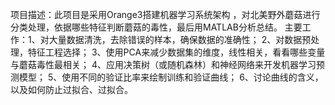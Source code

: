 项目描述：此项目是采用Orange3搭建机器学习系统架构 ，对北美野外蘑菇进行分类处理，依据哪些特征判断蘑菇的毒性，最后用MATLAB分析总结。
主要工作：1、对大量数据清洗，去除错误的样本，确保数据的准确性；
2、对数据预处理，特征工程选择；
3、使用PCA来减少数据集的维度，线性相关，看看哪些变量与蘑菇毒性最相关；
4、应用决策树（或随机森林）和神经网络来开发机器学习预测模型；
5、使用不同的验证比率来绘制训练和验证曲线；
6、讨论曲线的含义，以及如何防止过拟合、过拟合。